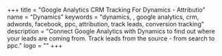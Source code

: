 +++
title = "Google Analytics CRM Tracking For Dynamics - Attributio"
name = "Dynamics"
keywords = "dynamics, , google analytics, crm, adwords, facebook, ppc, attribution, track leads, conversion tracking"
description = "Connect Google Analytics with Dynamics to find out where your leads are coming from. Track leads from the source - from search to ppc."
logo = ""
+++
